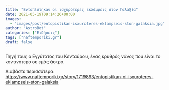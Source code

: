 ```yaml
---
title: "Εντοπίστηκαν οι ισχυρότερες εκλάμψεις στον Γαλαξία"
date: 2021-05-19T09:14:26+00:00
images:
  - "images/post/entopistikan-isxuroteres-eklampseis-ston-galaksia.jpg"
author: "AstroBot"
categories: ["Ειδήσεις"]
tags: ["naftemporiki.gr"]
draft: false
---
```


Πηγή τους ο Εγγύτατος του Κενταύρου, ένας ερυθρός νάνος που είναι το κοντινότερο σε εμάς άστρο.

Διαβάστε περισσότερα: https://www.naftemporiki.gr/story/1719893/entopistikan-oi-isxuroteres-eklampseis-ston-galaksia
